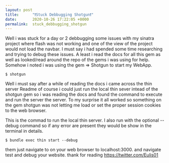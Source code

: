 ```yaml
---
layout: post
title:      "❗️Stuck Debbugging Shotgun❗️"
date:       2020-10-26 17:22:05 +0000
permalink:  stuck_debbugging_shotgun
---
```



Well i was stuck for a day or 2 debbugging some issues with my sinatra project where flash was not working and one of the view of the project would not load the navbar. I must say i had spended some time researching and trying to debug these issues. A least i read the docs for all this gem as well as looked/read around the repo of the gems i was using for help. Somehow i noted i was using the gem => Shotgun to start my WebApp. 
```
$ shotgun 
```
Well i must say after a while of reading the docs i came across the thin server Readme of course i could just run the local thin sever intead of the shotgun gem so i was reading the docs and found the command to execute and run the server the server. 
 To my surprise it all worked so something on the gem shotgun was not letting me load or set the proper session cookies to the web browser.

This is the commad to run the local thin server. I  also run with the optional --debug command so if any error are present they would be show in the terminal in details. 

```
$ bundle exec thin start --debug
```
them just navigate to on your web browser to localhost:3000.
and navigate test and debug your website.
thank for reading https://twitter.com/Eulis01
